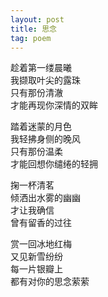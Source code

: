 ```yaml
---
layout: post
title: 思念
tag: poem
---
```


趁着第一缕晨曦<br />
我撷取叶尖的露珠<br />
只有那份清澈<br />
才能再现你深情的双眸

踏着迷蒙的月色<br />
我轻拂身侧的晚风<br />
只有那份温柔<br />
才能回想你缱绻的轻拥

掬一杯清茗<br />
倾洒出水雾的幽幽<br />
才让我确信<br />
曾有留香的过往

赏一回冰地红梅<br />
又见新雪纷纷<br />
每一片银瓣上<br />
都有对你的思念萦萦